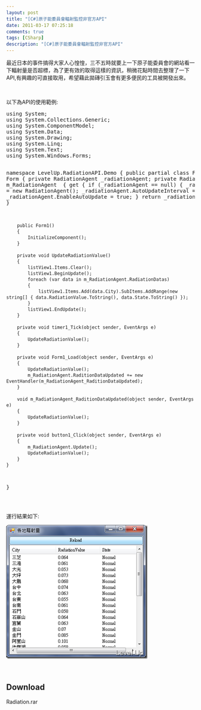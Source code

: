 ```yaml
---
layout: post
title: "[C#]原子能委員會輻射監控非官方API"
date: 2011-03-17 07:25:18
comments: true
tags: [CSharp]
description: "[C#]原子能委員會輻射監控非官方API"
---
```

<p>
	最近日本的事件搞得大家人心惶惶，三不五時就要上一下原子能委員會的網站看一下輻射量是否超標，為了更有效的取得這樣的資訊，稍微花點時間去整理了一下API,有興趣的可直接取用，希望藉此拋磚引玉會有更多便民的工具被開發出來。</p>
<p>
	 </p>
<p>
	以下為API的使用範例:</p>
<pre>
using System;
using System.Collections.Generic;
using System.ComponentModel;
using System.Data;
using System.Drawing;
using System.Linq;
using System.Text;
using System.Windows.Forms;
 
namespace LevelUp.RadiationAPI.Demo
{
	public partial class Form1 : Form
	{
		private RadiationAgent _radiationAgent;
		private RadiationAgent m_RadiationAgent  {
			get
			{
				if (_radiationAgent == null)
				{
					_radiationAgent = new RadiationAgent();
					_radiationAgent.AutoUpdateInterval = 5000;
					_radiationAgent.EnableAutoUpdate = true;
				}
				return _radiationAgent;
			}
		}
 
		public Form1()
		{
			InitializeComponent();
		}
 
		private void UpdateRadiationValue()
		{
			listView1.Items.Clear();
			listView1.BeginUpdate();
			foreach (var data in m_RadiationAgent.RadiationDatas)
			{
				listView1.Items.Add(data.City).SubItems.AddRange(new string[] { data.RadiationValue.ToString(), data.State.ToString() });
			}
			listView1.EndUpdate();
		}
 
		private void timer1_Tick(object sender, EventArgs e)
		{
			UpdateRadiationValue();
		}
 
		private void Form1_Load(object sender, EventArgs e)
		{
			UpdateRadiationValue();
			m_RadiationAgent.RaditionDataUpdated += new EventHandler(m_RadiationAgent_RaditionDataUpdated);
		}
 
		void m_RadiationAgent_RaditionDataUpdated(object sender, EventArgs e)
		{
			UpdateRadiationValue();
		}
 
		private void button1_Click(object sender, EventArgs e)
		{
			m_RadiationAgent.Update();
			UpdateRadiationValue();
		}
	}
}</pre>
<p>
	 </p>
<p>
	運行結果如下:</p>
<p>
	<img alt="image" border="0" height="358" src="\images\posts\21890\image_thumb.png" width="378" /></p>
<p>
	 </p>
<h2>
	Download</h2>
<p>
	Radiation.rar</p>
